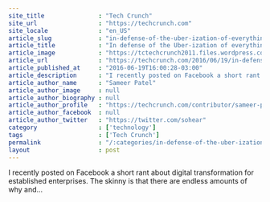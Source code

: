 ```yaml
---
site_title               : "Tech Crunch"
site_url                 : "https://techcrunch.com"
site_locale              : "en_US"
article_slug             : "in-defense-of-the-uber-ization-of-everything"
article_title            : "In defense of the Uber-ization of everything"
article_image            : "https://tctechcrunch2011.files.wordpress.com/2016/06/uber-everywhere.png?w=764&h=400&crop=1"
article_url              : "https://techcrunch.com/2016/06/19/in-defense-of-the-uber-ization-of-everything/"
article_published_at     : "2016-06-19T16:00:28-03:00"
article_description      : "I recently posted on Facebook a short rant about digital transformation for established enterprises. The skinny is that there are endless amounts of why and..."
article_author_name      : "Sameer Patel"
article_author_image     : null
article_author_biography : null
article_author_profile   : "https://techcrunch.com/contributor/sameer-patel/"
article_author_facebook  : null
article_author_twitter   : "https://twitter.com/sohear"
category                 : ['technology']
tags                     : ['Tech Crunch']
permalink                : "/:categories/in-defense-of-the-uber-ization-of-everything/"
layout                   : post
---
```


I recently posted on Facebook a short rant about digital transformation for established enterprises. The skinny is that there are endless amounts of why and...
